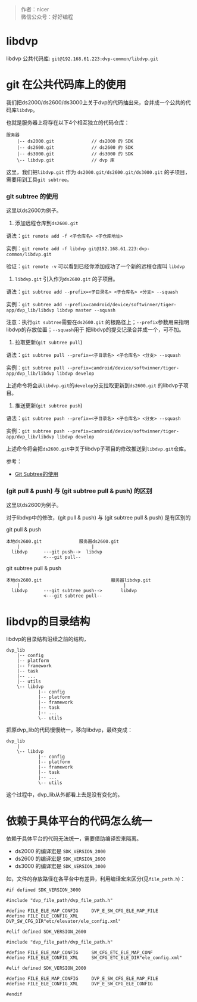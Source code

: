 
> 作者：nicer  
> 微信公众号：好好编程

# libdvp

libdvp 公共代码库:
`git@192.168.61.223:dvp-common/libdvp.git`

# git 在公共代码库上的使用

我们把ds2000/ds2600/ds3000上关于dvp的代码抽出来，合并成一个公共的代码库`libdvp`。

也就是服务器上将存在以下4个相互独立的代码仓库：

```
服务器
    |-- ds2000.git              // ds2000 的 SDK
    |-- ds2600.git              // ds2600 的 SDK
    |-- ds3000.git              // ds3000 的 SDK
    \-- libdvp.git              // dvp 库
```

这里，我们把`libdvp.git` 作为 `ds2000.git/ds2600.git/ds3000.git` 的子项目，需要用到工具`git subtree`。

### git subtree 的使用

这里以ds2600为例子。

1. 添加远程仓库到`ds2600.git`

语法：`git remote add -f <子仓库名> <子仓库地址>`

实例：`git remote add -f libdvp git@192.168.61.223:dvp-common/libdvp.git`

验证：`git remote -v` 可以看到已经你添加成功了一个新的远程仓库叫 `libdvp`

1. `libdvp.git` 引入作为`ds2600.git` 的子项目。

语法：`git subtree add --prefix=<子目录名> <子仓库名> <分支> --squash`

实例：`git subtree add --prefix=camdroid/device/softwinner/tiger-app/dvp_lib/libdvp libdvp master --squash`

注意：执行`git subtree`需要在`ds2600.git` 的根路径上；`--prefix`参数用来指明libdvp的存放位置；`--squash`用于
把libdvp的提交记录合并成一个，可不加。

1. 拉取更新(`git subtree pull`)

语法：`git subtree pull --prefix=<子目录名> <子仓库名> <分支> --squash`

实例：`git subtree pull --prefix=camdroid/device/softwinner/tiger-app/dvp_lib/libdvp libdvp develop`

上述命令将会从`libdvp.git`的`develop`分支拉取更新到`ds2600.git` 的libdvp子项目。

1. 推送更新(`git subtree push`)

语法：`git subtree push --prefix=<子目录名> <子仓库名> <分支> --squash`

实例：`git subtree push --prefix=camdroid/device/softwinner/tiger-app/dvp_lib/libdvp libdvp develop`

上述命令将会把`ds2600.git`中关于libdvp子项目的修改推送到`libdvp.git`仓库。

参考：
* [Git Subtree的使用](http://www.jianshu.com/p/84e34ac318e4)

### (git pull & push) 与 (git subtree pull & push) 的区别

这里以ds2600为例子。

对于libdvp中的修改，(git pull & push) 与 (git subtree pull & push) 是有区别的

git pull & push
```
本地ds2600.git              服务器ds2600.git
    |                           |
  libdvp      ---git push-->  libdvp
              <---git pull--  
```

git subtree pull & push
```
本地ds2600.git                          服务器libdvp.git
    |                                       |
  libdvp      ---git subtree push-->       libdvp
              <---git subtree pull--  
```

# libdvp的目录结构

libdvp的目录结构沿续之前的结构，

```
dvp_lib
    |-- config
    |-- platform
    |-- framework
    |-- task
    |-- ...
    |-- utils
    \-- libdvp
            |-- config
            |-- platform
            |-- framework
            |-- task
            |-- ...
            \-- utils
```

把原dvp_lib的代码慢慢统一，移向libdvp，最终变成：

```
dvp_lib
    |
    \-- libdvp
            |-- config
            |-- platform
            |-- framework
            |-- task
            |-- ...
            \-- utils
```

这个过程中，dvp_lib从外部看上去是没有变化的。

# 依赖于具体平台的代码怎么统一

依赖于具体平台的代码无法统一，需要借助编译宏来隔离。

* ds2000 的编译宏是 `SDK_VERSION_2000`
* ds2600 的编译宏是 `SDK_VERSION_2600`
* ds3000 的编译宏是 `SDK_VERSION_3000`

如，文件的存放路径在各平台中有差异，利用编译宏来区分(见`file_path.h`)：
```
#if defined SDK_VERSION_3000

#include "dvp_file_path/dvp_file_path.h"

#define FILE_ELE_MAP_CONFIG     DVP_E_SW_CFG_ELE_MAP_FILE
#define FILE_ELE_CONFIG_XML     DVP_SW_CFG_DIR"etc/elevator/ele_config.xml"

#elif defined SDK_VERSION_2600

#include "dvp_file_path/dvp_file_path.h"

#define FILE_ELE_MAP_CONFIG     SW_CFG_ETC_ELE_MAP_CONF
#define FILE_ELE_CONFIG_XML     SW_CFG_ETC_ELE_DIR"ele_config.xml"

#elif defined SDK_VERSION_2000

#define FILE_ELE_MAP_CONFIG     DVP_E_SW_CFG_ELE_MAP_FILE
#define FILE_ELE_CONFIG_XML     DVP_E_SW_CFG_ELE_CONFIG

#endif

```



